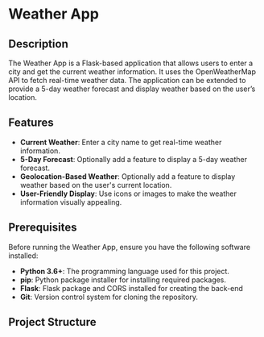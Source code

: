# Weather App

## Description

The Weather App is a Flask-based application that allows users to enter a city and get the current weather information. It uses the OpenWeatherMap API to fetch real-time weather data. The application can be extended to provide a 5-day weather forecast and display weather based on the user’s location.

## Features

- **Current Weather**: Enter a city name to get real-time weather information.
- **5-Day Forecast**: Optionally add a feature to display a 5-day weather forecast.
- **Geolocation-Based Weather**: Optionally add a feature to display weather based on the user's current location.
- **User-Friendly Display**: Use icons or images to make the weather information visually appealing.

## Prerequisites

Before running the Weather App, ensure you have the following software installed:

- **Python 3.6+**: The programming language used for this project.
- **pip**: Python package installer for installing required packages.
- **Flask**: Flask package and CORS installed for creating the back-end
- **Git**: Version control system for cloning the repository.

## Project Structure

